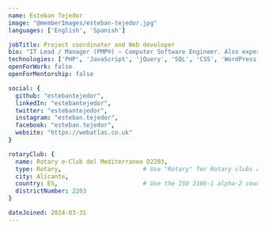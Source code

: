```yaml
---
name: Esteban Tejedor
image: "@memberImages/esteban-tejedor.jpg"
languages: ['English', 'Spanish']

jobTitle: Project coordinator and Web developer
bio: "IT Lead / Manager (PMP®) — Computer Software Engineer. Also experience in: • Digital Marketing • Education & Training"
technologies: ['PHP', 'JavaScript', 'jQuery', 'SQL', 'CSS', 'WordPress']
openForWork: false
openForMentorship: false

social: {
  github: "estebantejedor",
  linkedIn: "estebantejedor",
  twitter: "estebantejedor",
  instagram: "esteban.tejedor",
  facebook: "esteban.tejedor",
  website: "https://webatlas.co.uk"
}

rotaryClub: {
  name: Rotary e-Club del Mediterraneo D2203,
  type: Rotary,                       # Use "Rotary" for Rotary clubs and "Rotaract" for Rotaract clubs
  city: Alicante,
  country: ES,                        # Use the ISO 3166-1 alpha-2 country code: https://en.wikipedia.org/wiki/ISO_3166-1_alpha-2
  districtNumber: 2203
}

dateJoined: 2024-03-31
---
```

